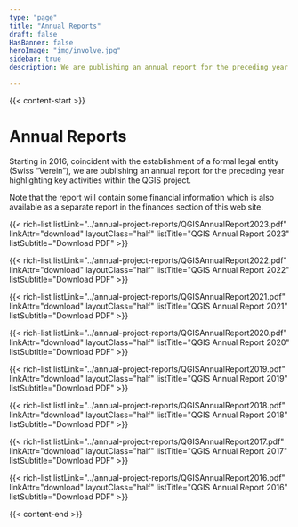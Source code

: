 ```yaml
---
type: "page"
title: "Annual Reports"
draft: false
HasBanner: false
heroImage: "img/involve.jpg"
sidebar: true
description: We are publishing an annual report for the preceding year highlighting key activities within the QGIS project.

---
```


{{< content-start >}}

# Annual Reports
Starting in 2016, coincident with the establishment of a formal legal entity (Swiss “Verein”), we are publishing an annual report for the preceding year highlighting key activities within the QGIS project.

Note that the report will contain some financial information which is also available as a separate report in the finances section of this web site.

{{< rich-list listLink="../annual-project-reports/QGISAnnualReport2023.pdf" linkAttr="download" layoutClass="half" listTitle="QGIS Annual Report 2023" listSubtitle="Download PDF" >}}

{{< rich-list listLink="../annual-project-reports/QGISAnnualReport2022.pdf" linkAttr="download" layoutClass="half" listTitle="QGIS Annual Report 2022" listSubtitle="Download PDF" >}}

{{< rich-list listLink="../annual-project-reports/QGISAnnualReport2021.pdf" linkAttr="download" layoutClass="half" listTitle="QGIS Annual Report 2021" listSubtitle="Download PDF" >}}

{{< rich-list listLink="../annual-project-reports/QGISAnnualReport2020.pdf" linkAttr="download" layoutClass="half" listTitle="QGIS Annual Report 2020" listSubtitle="Download PDF" >}}

{{< rich-list listLink="../annual-project-reports/QGISAnnualReport2019.pdf" linkAttr="download" layoutClass="half" listTitle="QGIS Annual Report 2019" listSubtitle="Download PDF" >}}

{{< rich-list listLink="../annual-project-reports/QGISAnnualReport2018.pdf" linkAttr="download" layoutClass="half" listTitle="QGIS Annual Report 2018" listSubtitle="Download PDF" >}}

{{< rich-list listLink="../annual-project-reports/QGISAnnualReport2017.pdf" linkAttr="download" layoutClass="half" listTitle="QGIS Annual Report 2017" listSubtitle="Download PDF" >}}

{{< rich-list listLink="../annual-project-reports/QGISAnnualReport2016.pdf" linkAttr="download" layoutClass="half" listTitle="QGIS Annual Report 2016" listSubtitle="Download PDF" >}}


{{< content-end >}}
